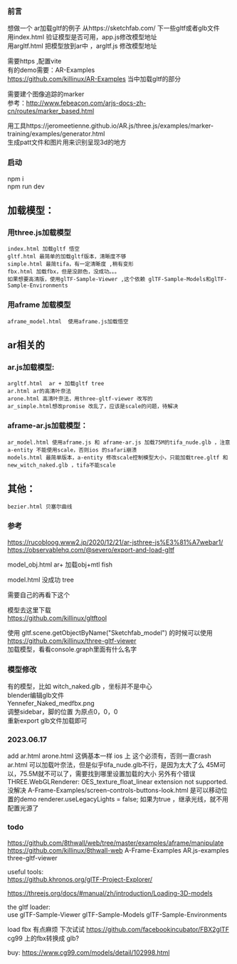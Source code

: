 
### 前言
想做一个 ar加载gltf的例子
从https://sketchfab.com/  下一些gltf或者glb文件  
用index.html 验证模型是否可用，app.js修改模型地址  
用argltf.html 把模型放到ar中 ，argltf.js 修改模型地址

需要https ,配置vite  
有的demo需要：AR-Examples  
https://github.com/killinux/AR-Examples  当中加载gltf的部分

需要建个图像追踪的marker   
参考：http://www.febeacon.com/arjs-docs-zh-cn/routes/marker_based.html

用工具https://jeromeetienne.github.io/AR.js/three.js/examples/marker-training/examples/generator.html  
生成patt文件和图片用来识别呈现3d的地方 


### 启动
npm i   
npm run dev  
## 加载模型：  
### 用three.js加载模型  
	index.html 加载gltf 悟空   
	gltf.html 最简单的加载gltf版本，清晰度不够  
	simple.html 最简tifa，有一定清晰度 ,稍有变形  
	fbx.html 加载fbx，但是没颜色，没成功。。。
	如果想要高清版，使用glTF-Sample-Viewer ,这个依赖 glTF-Sample-Models和glTF-Sample-Environments
	
### 用aframe 加载模型  
	aframe_model.html  使用aframe.js加载悟空

## ar相关的  
### ar.js加载模型:  
	argltf.html  ar + 加载gltf tree   
	ar.html ar的高清叶奈法
	arone.html 高清叶奈法，用three-gltf-viewer 改写的
	ar_simple.html想改promise 改乱了，应该是scale的问题，待解决

### aframe-ar.js加载模型：
	ar_model.html 使用aframe.js 和 aframe-ar.js 加载75M的tifa_nude.glb ，注意a-entity 不能使用scale，否则ios 的safari崩溃  
	models.html 最简单版本，a-entity 修改scale控制模型大小，只能加载tree.gltf 和new_witch_naked.glb ，tifa不能scale  

## 其他：  
	bezier.html 贝塞尔曲线


### 参考
https://rucobloog.www2.jp/2020/12/21/ar-jsthree-js%E3%81%A7webar1/  
https://observablehq.com/@severo/export-and-load-gltf


model_obj.html ar+ 加载obj+mtl  fish  

model.html 没成功 tree   

需要自己的再看下这个

模型去这里下载  
https://github.com/killinux/gltftool  

使用 gltf.scene.getObjectByName("Sketchfab_model") 的时候可以使用
https://github.com/killinux/three-gltf-viewer  
加载模型，看看console.graph里面有什么名字


### 模型修改
有的模型，比如 witch_naked.glb ，坐标并不是中心  
blender编辑glb文件  
Yennefer_Naked_medfbx.png  
调整sidebar，脚的位置 为原点0，0，0   
重新export glb文件加载即可  

### 2023.06.17  
add ar.html arone.html 这俩基本一样
ios 上 这个必须有，否则一直crash
<meta name="viewport" content="width=device-width, user-scalable=no"/>
ar.html 可以加载叶奈法，但是似乎tifa_nude.glb不行，是因为太大了么
45M可以，75.5M就不可以了，需要找到哪里设置加载的大小
另外有个错误
THREE.WebGLRenderer: OES_texture_float_linear extension not supported.
没解决
A-Frame-Examples/screen-controls-buttons-look.html 是可以移动位置的demo
renderer.useLegacyLights = false; 如果为true ，继承光线，就不用配置光源了


### todo  
https://github.com/8thwall/web/tree/master/examples/aframe/manipulate
https://github.com/killinux/8thwall-web
A-Frame-Examples
AR.js-examples
three-gltf-viewer


useful tools:  
https://github.khronos.org/glTF-Project-Explorer/

https://threejs.org/docs/#manual/zh/introduction/Loading-3D-models

the gltf loader:  
use glTF-Sample-Viewer
glTF-Sample-Models
glTF-Sample-Environments 


load fbx 有点麻烦
下次试试 https://github.com/facebookincubator/FBX2glTF  
cg99 上的fbx转换成 glb?

buy:
https://www.cg99.com/models/detail/102998.html

